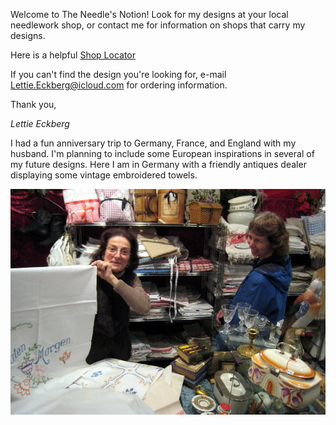 Welcome to The Needle's Notion! Look for my designs at your local needlework shop, or contact me for information on shops that carry my designs.

Here is a helpful [Shop Locator](http://hoffmandis.com/ShopLocator)

If you can't find the design you're looking for, e-mail [Lettie.Eckberg@icloud.com](mailto:Lettie.Eckberg@icloud.com) for ordering information.

Thank you,

*Lettie Eckberg*

I had a fun anniversary trip to Germany, France, and England with my husband. I'm planning to include some European inspirations in several of my future designs. Here I am in Germany with a friendly antiques dealer displaying some vintage embroidered towels.

![Germany](pages/stitchers/IMG_3234_Germany.jpg "Germany")

